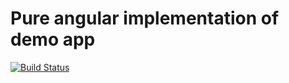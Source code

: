 # Pure angular implementation of demo app

[![Build Status](https://travis-ci.org/gusberry/demo-angular-pure.svg?branch=master)](https://travis-ci.org/gusberry/demo-angular-pure)
